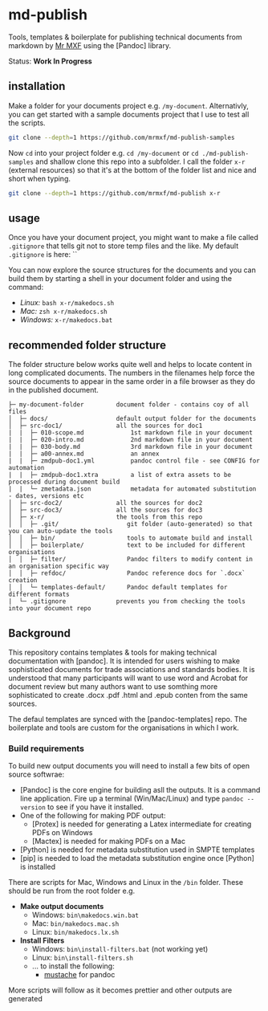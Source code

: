 # md-publish

Tools, templates & boilerplate for publishing technical documents from markdown by
[Mr MXF](https://mrmxf.com)
using the
[Pandoc] library.

Status: **Work In Progress**

## installation

Make a folder for your documents project e.g. `/my-document`. Alternativly, you can
get started with a sample documents project that I use to test all the scripts.

```sh
git clone --depth=1 https://github.com/mrmxf/md-publish-samples
```

Now `cd` into your project folder e.g. `cd /my-document` or
`cd ./md-publish-samples` and shallow clone this repo into a subfolder. I
call the folder `x-r` (external resources) so that it's at the bottom
of the folder list and nice and short when typing.

```sh
git clone --depth=1 https://github.com/mrmxf/md-publish x-r
```

## usage

Once you have your document project, you might want to make a file called `.gitignore`
that tells git not to store temp files and the like. My default `.gitignore` is here:
``

You can now explore the source structures for the documents and you can build them by
starting a shell in your document folder and using the command:

* _Linux:_ `bash x-r/makedocs.sh`
* _Mac:_ `zsh x-r/makedocs.sh`
* _Windows:_ `x-r/makedocs.bat`

## recommended folder structure

The folder structure below works quite well and helps to locate content in long complicated documents.
The numbers in the filenames help force the source documents to appear in the same order in a file
browser as they do in the published document.

```text
├─ my-document-folder         document folder - contains coy of all files
│  ├─ docs/                   default output folder for the documents
│  ├─ src-doc1/               all the sources for doc1
|  |  ├─ 010-scope.md             1st markdown file in your document
|  |  ├─ 020-intro.md             2nd markdown file in your document
|  |  ├─ 030-body.md              3rd markdown file in your document
|  |  ├─ a00-annex.md             an annex
|  |  ├─ zmdpub-doc1.yml          pandoc control file - see CONFIG for automation
|  |  ├─ zmdpub-doc1.xtra         a list of extra assets to be processed during document build
|  |  └─ zmetadata.json           metadata for automated substitution - dates, versions etc
│  ├─ src-doc2/               all the sources for doc2
│  ├─ src-doc3/               all the sources for doc3
│  ├─ x-r/                    the tools from this repo
│  │  ├─ .git/                   git folder (auto-generated) so that you can auto-update the tools
│  │  ├─ bin/                    tools to automate build and install
│  │  ├─ boilerplate/            text to be included for different organisations
│  │  ├─ filter/                 Pandoc filters to modify content in an organisation specific way
│  │  ├─ refdoc/                 Pandoc reference docs for `.docx` creation
│  │  └─ templates-default/      Pandoc default templates for different formats
|  └─ .gitignore              prevents you from checking the tools into your document repo
```

## Background

This repository contains templates & tools for making technical documentation
with [pandoc]. It is intended for users wishing to make sophisticated
documents for trade associations and standards bodies. It is understood
that many participants will want to use word and Acrobat for document
review but many authors want to use somthing more sophisticated to
create .docx .pdf .html and .epub conten from the same sources.

The defaul templates are synced with the [pandoc-templates] repo. The
boilerplate and tools are custom for the organisations in which I work.

### Build requirements

To build new output documents you will need to install a few bits of open source softwrae:

* [Pandoc] is the core engine for building asll the outputs. It is a command line application. Fire up a terminal (Win/Mac/Linux) and type `pandoc --version` to see if you have it installed.
* One of the following for making PDF output:
  * [Protex] is needed for generating a Latex intermediate for creating PDFs on Windows
  * [Mactex] is needed for making PDFs on a Mac
* [Python] is needed for metadata substitution used in SMPTE templates
* [pip] is needed to load the metadata substitution engine once [Python] is installed

There are scripts for Mac, Windows and Linux in the `/bin` folder. These should be run from the root folder e.g.

* **Make output documents**
  * Windows: `bin\makedocs.win.bat`
  * Mac: `bin/makedocs.mac.sh`
  * Linux: `bin/makedocs.lx.sh`
* **Install Filters**
  * Windows: `bin\install-filters.bat` (not working yet)
  * Linux: `bin\install-filters.sh`
  * ... to install the following:
    * [mustache](https://github.com/michaelstepner/pandoc-mustache) for pandoc

More scripts will follow as it becomes prettier and other outputs are generated
